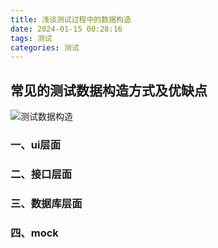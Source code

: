 ```yaml
---
title: 浅谈测试过程中的数据构造
date: 2024-01-15 00:28:16
tags: 测试
categories: 测试
---
```


## 常见的测试数据构造方式及优缺点



![测试数据构造](https://ezailkmth.oss-cn-shenzhen.aliyuncs.com/%E6%B5%8B%E8%AF%95%E6%95%B0%E6%8D%AE%E6%9E%84%E9%80%A0.png)

### 一、ui层面

### 二、接口层面

### 三、数据库层面

### 四、mock



